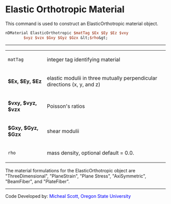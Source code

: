 # Elastic Orthotropic Material

<p>This command is used to construct an ElasticOrthotropic material
object.</p>

```tcl
nDMaterial ElasticOrthotropic $matTag $Ex $Ey $Ez $vxy
        $vyz $vzx $Gxy $Gyz $Gzx &lt;$rho&gt;
```
<hr />
<table>
<tbody>
<tr class="odd">
<td><code class="parameter-table-variable">matTag</code></td>
<td><p>integer tag identifying material</p></td>
</tr>
<tr class="even">
<td><p><strong>$Ex, $Ey, $Ez</strong></p></td>
<td><p>elastic modulii in three mutually perpendicular directions (x, y,
and z)</p></td>
</tr>
<tr class="odd">
<td><p><strong>$vxy, $vyz, $vzx</strong></p></td>
<td><p>Poisson's ratios</p></td>
</tr>
<tr class="even">
<td><p><strong>$Gxy, $Gyz, $Gzx</strong></p></td>
<td><p>shear modulii</p></td>
</tr>
<tr class="odd">
<td><code class="parameter-table-variable">rho</code></td>
<td><p>mass density, optional default = 0.0.</p></td>
</tr>
</tbody>
</table>
<p>The material formulations for the ElasticOrthotropic object are
"ThreeDimensional", "PlaneStrain", "Plane Stress", "AxiSymmetric",
"BeamFiber", and "PlateFiber".</p>
<hr />
<p>Code Developed by: <span style="color:blue"> Micheal Scott,
Oregon State University </span></p>
